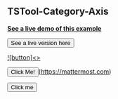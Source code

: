 ## TSTool-Category-Axis

<a href="https://masforce.github.io/test-cdss-git-training-repo/TSTool-Category-Axis/"><b>See a live demo of this example</b></a>

<button onclick="window.location.href = 'http://github.openwaterfoundation.org/owf-lib-viz-highcharts-js/Timeseries/TSTool-Category-Axis/';">See a live version here</button>

[![button]<>](https://mattermost.com)

<button type="button">Click Me!</button>(https://mattermost.com)

<button name="button" onclick="http://www.google.com">Click me</button>
